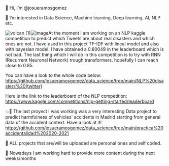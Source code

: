 👋 Hi, I’m @josueramosgomez

👀 I’m interested in Data Science, Machine learning, Deep learning, AI, NLP etc.

![volcan (1)](https://user-images.githubusercontent.com/94226228/187245279-758eee1c-f4dc-40fa-b4b5-4926f5765e5b.png)![image](https://user-images.githubusercontent.com/94226228/187244406-c7cedece-7745-43da-9c87-733964635222.png)At the moment I am working on an NLP kaggle competition to predict which Tweets are about real disasters and which ones are not. I have used in this project TF-IDF with lineal model and also with bayesian model. I have obtained a 0.80049 in the leaderboard which is not bad. The last thing which I will do in this competition is to try with RNN (Recurrent Neuronal Network) trough transformers. hopefully I can reach close to 0.85.

You can have a look to the whole code below:
https://github.com/josueramosgomez/data_science/tree/main/NLP%20disasters%20(twitter)

Here is the link to the leaderboard of the NLP competition:
https://www.kaggle.com/competitions/nlp-getting-started/leaderboard

💥🚗 The last proyect I was working was a very interesting Data project to predict harmfulness of vehicles' accidents in Madrid starting from general data of the accident context. Have a look at it! 
https://github.com/josueramosgomez/data_science/tree/main/practica%20accidentalidad%202020-2021

🌿 ALL projects that are/will be uploaded are personal ones and self coded.

🔨 Nowadays I am working hard to provide more content during the next weeks/months
